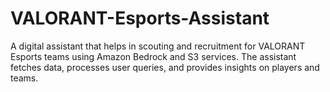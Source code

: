 # VALORANT-Esports-Assistant
A digital assistant that helps in scouting and recruitment for VALORANT Esports teams using Amazon Bedrock and S3 services. The assistant fetches data, processes user queries, and provides insights on players and teams.
